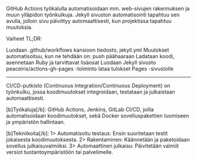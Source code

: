 GitHub Actions työkalulla automatisoidaan mm. web-sivujen rakennuksen ja muun ylläpidon työnkulkuja. Jekyll sivuston automatisointi tapahtuu sen avulla, jolloin sivu päivittyy automaattisesti, kun projektissa tapahtuu muutoksia.

Vaiheet TL;DR:

Luodaan .github/workflows kansioon tiedosto, jekyll.yml
Muutokset automatisoituu, kun ne tehdään on: push päähaaraan
Ladataan koodi, asennetaan Ruby ja tarvittavat lisäosat
Luodaan Jekyll sivusto
peaceiris/actions-gh-pages -toiminto lataa tulokset Pages -sivustolle

_____________________________________________________________________________________

CI/CD-putkisto (Continuous Integration/Continuous Deployment) on työnkulku, jossa koodimuutokset integroidaan, testataan ja julkaistaan automaattisesti. 

[b]Työkaluja[/b]: GitHub Actions, Jenkins, GitLab CI/CD, joilla automatisoidaan koodimuutokset, sekä Docker sovelluspakettien luomiseen ja ympäristön hallintaan.

[b]Tekniikoita[/b]: 
1> Automatisoitu testaus: Ensin suoritetaan testit jokaisesta koodimuutoksesta.
2> Rakentaminen: Käännetään ja paketoidaan sovellus julkaisuvalmiiksi.
3> Automaattinen julkaisu: Päivitetään valmiit versiot tuotantoympäristöön tai palvelimelle.





